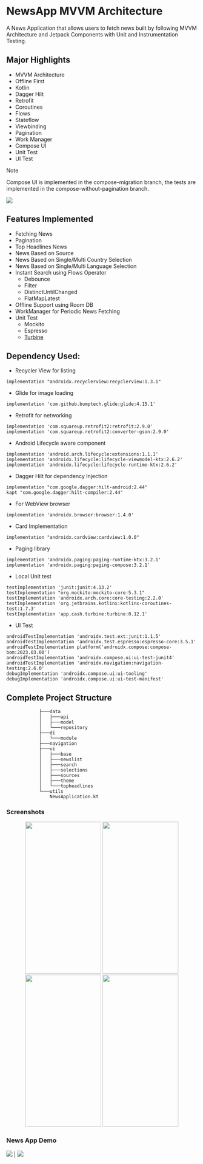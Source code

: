 
# NewsApp MVVM Architecture

A News Application that allows users to fetch news built by following MVVM Architecture and Jetpack Components with Unit and Instrumentation Testing.

## Major Highlights

- MVVM Architecture
- Offline First
- Kotlin
- Dagger Hilt
- Retrofit
- Coroutines
- Flows
- Stateflow
- Viewbinding
- Pagination
- Work Manager
- Compose UI
- Unit Test
- UI Test

> [!NOTE]
> Compose UI is implemented in the compose-migration branch, the tests are implemented in the compose-without-pagination branch.

<img src="https://github.com/gunishjain/NewsApp-MVVM-Architecture/blob/main/assets/MVVM-Arch.png">


## Features Implemented

- Fetching News
- Pagination
- Top Headlines News
- News Based on Source
- News Based on Single/Multi Country Selection
- News Based on Single/Multi Language Selection
- Instant Search using Flows Operator
  * Debounce
  * Filter
  * DistinctUntilChanged
  * FlatMapLatest
- Offline Support using Room DB 
- WorkManager for Periodic News Fetching
- Unit Test
  - Mockito
  - Espresso
  - [Turbine](https://github.com/cashapp/turbine/)
  
## Dependency Used:
- Recycler View for listing
```
implementation "androidx.recyclerview:recyclerview:1.3.1"

```
- Glide for image loading
```
implementation 'com.github.bumptech.glide:glide:4.15.1'
```
- Retrofit for networking
```
implementation 'com.squareup.retrofit2:retrofit:2.9.0'
implementation 'com.squareup.retrofit2:converter-gson:2.9.0'
```
- Android Lifecycle aware component 
```
implementation 'android.arch.lifecycle:extensions:1.1.1'
implementation 'androidx.lifecycle:lifecycle-viewmodel-ktx:2.6.2'
implementation 'androidx.lifecycle:lifecycle-runtime-ktx:2.6.2'
```
- Dagger Hilt for dependency Injection 
```
implementation "com.google.dagger:hilt-android:2.44"
kapt "com.google.dagger:hilt-compiler:2.44"
```
- For WebView browser 
```
implementation 'androidx.browser:browser:1.4.0'
```
- Card Implementation 
```
implementation "androidx.cardview:cardview:1.0.0"
```
- Paging library 
```
implementation 'androidx.paging:paging-runtime-ktx:3.2.1'
implementation 'androidx.paging:paging-compose:3.2.1'
```
- Local Unit test 
```
testImplementation 'junit:junit:4.13.2'
testImplementation "org.mockito:mockito-core:5.3.1"
testImplementation 'androidx.arch.core:core-testing:2.2.0'
testImplementation 'org.jetbrains.kotlinx:kotlinx-coroutines-test:1.7.3'
testImplementation 'app.cash.turbine:turbine:0.12.1'
```

- UI Test
```
androidTestImplementation 'androidx.test.ext:junit:1.1.5'
androidTestImplementation 'androidx.test.espresso:espresso-core:3.5.1'
androidTestImplementation platform('androidx.compose:compose-bom:2023.03.00')
androidTestImplementation 'androidx.compose.ui:ui-test-junit4'
androidTestImplementation 'androidx.navigation:navigation-testing:2.6.0'
debugImplementation 'androidx.compose.ui:ui-tooling'
debugImplementation 'androidx.compose.ui:ui-test-manifest'
```
## Complete Project Structure

```
            ├───data
            │   ├───api
            │   ├───model
            │   └───repository
            ├───di
            │   └───module
            ├───navigation
            ├───ui
            │   ├───base
            │   ├───newslist
            │   ├───search
            │   ├───selections
            │   ├───sources
            │   ├───theme
            │   └───topheadlines
            └───utils
                NewsApplication.kt

```

### Screenshots 

<p align="center">
<img src="https://github.com/gunishjain/NewsApp-MVVM-Architecture/blob/main/assets/homescreen.png" width="200" height="400">
<img src="https://github.com/gunishjain/NewsApp-MVVM-Architecture/blob/main/assets/selectionscreen.png" width="200" height="400">
<img src="https://github.com/gunishjain/NewsApp-MVVM-Architecture/blob/main/assets/searchscreen.png" width="200" height="400">
<img src="https://github.com/gunishjain/NewsApp-MVVM-Architecture/blob/main/assets/newssources.png" width="200" height="400">
</p>

### News App Demo

![](https://github.com/gunishjain/NewsApp-MVVM-Architecture/blob/main/assets/instant-search.gif) | ![](https://github.com/gunishjain/NewsApp-MVVM-Architecture/blob/main/assets/pagination.gif)



